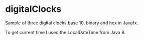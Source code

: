 # digitalClocks
Sample of three digital clocks base 10, binary and hex in Javafx.

To get current time I used the LocalDateTime from Java 8.
